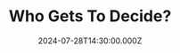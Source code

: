 ---
video:
  type: vimeo
  id: 991362663
speaker:
  permalink: nick-bank
  name: Nick Bank
title: Who Gets To Decide?
image: https://i.imgur.com/84sci72.png
date: 2024-07-28T14:30:00.000Z
---